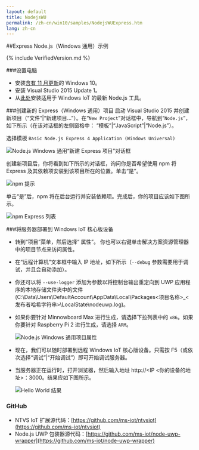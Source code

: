 ```yaml
---
layout: default
title: NodejsWU
permalink: /zh-cn/win10/samples/NodejsWUExpress.htm
lang: zh-cn
---
```


##Express Node.js（Windows 通用）示例

{% include VerifiedVersion.md %}

###设置电脑
* 安装[含有 11 月更新](http://windows.microsoft.com/zh-cn/windows-10/windows-update-faq)的 Windows 10。
* 安装 Visual Studio 2015 Update 1。
* 从[此处](http://aka.ms/ntvsiotlatest)安装适用于 Windows IoT 的最新 Node.js 工具。


###创建新的 Express（Windows 通用）项目
启动 Visual Studio 2015 并创建新项目（“文件”\|“新建项目...”）。在“`New Project`”对话框中，导航到“`Node.js`”，如下所示（在该对话框的左侧窗格中： “模板”\|“JavaScript”\|“Node.js”）。

选择模板 `Basic Node.js Express 4 Application (Windows Universal)`

![Node.js Windows 通用“新建 Express 项目”对话框]({{site.baseurl}}/Resources/images/Nodejs/nodejswuexpress-newprojectdialog.PNG)

创建新项目后，你将看到如下所示的对话框，询问你是否希望使用 npm 将 Express 及其依赖项安装到该项目所在的位置。单击“是”。

![npm 提示]({{site.baseurl}}/Resources/images/Nodejs/npm-prompt.PNG)

单击“是”后，npm 将在后台运行并安装依赖项。完成后，你的项目应该如下图所示。

![npm Express 列表]({{site.baseurl}}/Resources/images/Nodejs/npm-express.PNG)


###将服务器部署到 Windows IoT 核心版设备
* 转到“项目”菜单，然后选择“<Your project name> 属性”。 你也可以右键单击解决方案资源管理器中的项目节点来访问属性。
* 在“远程计算机”文本框中输入 IP 地址，如下所示（`--debug` 参数需要用于调试，并且会自动添加）。
* 你还可以将 `--use-logger` 添加为参数以将控制台输出重定向到 UWP 应用程序的本地存储文件夹中的文件 \(C:\\Data\\Users\\DefaultAccount\\AppData\\Local\\Packages\<项目名称\>\_\<发布者哈希字符串\>\\LocalState\\nodeuwp.log\)。
* 如果你要针对 Minnowboard Max 进行生成，请选择下拉列表中的 `x86`。如果你要针对 Raspberry Pi 2 进行生成，请选择 `ARM`。

    ![Node.js Windows 通用项目属性]({{site.baseurl}}/Resources/images/Nodejs/nodejswu-properties.png)

* 现在，我们可以随时部署到远程 Windows IoT 核心版设备。只需按 F5（或依次选择“调试”\|“开始调试”）即可开始调试服务器。

* 当服务器正在运行时，打开浏览器，然后输入地址 http://&lt;IP \<你的设备的地址\>：3000。结果应如下图所示。

    ![Hello World 结果]({{site.baseurl}}/Resources/images/Nodejs/express-ie.PNG)


### GitHub
* NTVS IoT 扩展源代码：[https://github.com/ms-iot/ntvsiot](https://github.com/ms-iot/ntvsiot)
* Node.js UWP 包装器源代码：[https://github.com/ms-iot/node-uwp-wrapper](https://github.com/ms-iot/node-uwp-wrapper)

